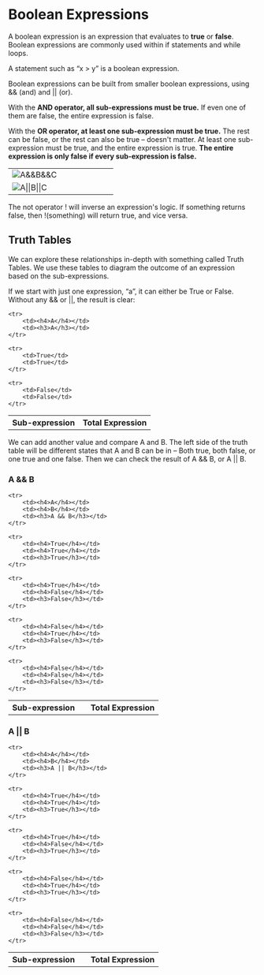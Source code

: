 # Boolean Expressions

A boolean expression is an expression that evaluates to **true** or **false**. 
Boolean expressions are commonly used within if statements and while loops.

A statement such as “x > y” is a boolean expression.

Boolean expressions can be built from smaller boolean expressions, 
using && (and) and || (or).

With the **AND operator, all sub-expressions must be true.** 
If even one of them are false, the entire expression is false.

With the **OR operator, at least one sub-expression must be true.** 
The rest can be false, or the rest can also be true – doesn't matter. 
At least one sub-expression must be true, 
and the entire expression is true. 
**The entire expression is only false if every sub-expression is false.**

<table>
<tr>
    <td style="width:50%;">
<img src="https://github.com/Rachels-Courses/Course-Common-Files/blob/master/Review/Glossary/images/venn-and.png?raw=true" title="A&&B&&C">
    </td>
</tr><tr>
    <td style="width:50%;">
<img src="https://github.com/Rachels-Courses/Course-Common-Files/blob/master/Review/Glossary/images/venn-or.png?raw=true" title="A||B||C">
    </td>
</tr>
</table>

The not operator ! will inverse an expression's logic. If something returns false, then !(something) will return true, and vice versa.

## Truth Tables

We can explore these relationships in-depth with something called Truth Tables. We use these tables to diagram the outcome of an expression based on the sub-expressions.


If we start with just one expression, “a”, it can either be True or False. Without any && or ||, the result is clear:

<table>
    <tr>
        <th>Sub-expression</th><th>Total Expression</th>
    </tr>
    
    <tr>
        <td><h4>A</h4></td>
        <td><h3>A</h3></td>
    </tr>
    
    <tr>
        <td>True</td>
        <td>True</td>
    </tr>
    
    <tr>
        <td>False</td>
        <td>False</td>
    </tr>
</table>

We can add another value and compare A and B. 
The left side of the truth table will be different states that A and B 
can be in – Both true, both false, or one true and one false. 
Then we can check the result of A && B, or A || B.

### A && B

<table>
    <tr>
        <th>Sub-expression</th><th></th><th>Total Expression</th>
    </tr>
    
    <tr>
        <td><h4>A</h4></td>
        <td><h4>B</h4></td>
        <td><h3>A && B</h3></td>
    </tr>
    
    <tr>
        <td><h4>True</h4></td>
        <td><h4>True</h4></td>
        <td><h3>True</h3></td>
    </tr>
    
    <tr>
        <td><h4>True</h4></td>
        <td><h4>False</h4></td>
        <td><h3>False</h3></td>
    </tr>
    
    <tr>
        <td><h4>False</h4></td>
        <td><h4>True</h4></td>
        <td><h3>False</h3></td>
    </tr>
    
    <tr>
        <td><h4>False</h4></td>
        <td><h4>False</h4></td>
        <td><h3>False</h3></td>
    </tr>
</table>

### A || B

<table>
    <tr>
        <th>Sub-expression</th><th></th><th>Total Expression</th>
    </tr>
    
    <tr>
        <td><h4>A</h4></td>
        <td><h4>B</h4></td>
        <td><h3>A || B</h3></td>
    </tr>
    
    <tr>
        <td><h4>True</h4></td>
        <td><h4>True</h4></td>
        <td><h3>True</h3></td>
    </tr>
    
    <tr>
        <td><h4>True</h4></td>
        <td><h4>False</h4></td>
        <td><h3>True</h3></td>
    </tr>
    
    <tr>
        <td><h4>False</h4></td>
        <td><h4>True</h4></td>
        <td><h3>True</h3></td>
    </tr>
    
    <tr>
        <td><h4>False</h4></td>
        <td><h4>False</h4></td>
        <td><h3>False</h3></td>
    </tr>
</table>

